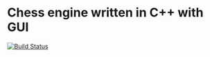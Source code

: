 # Chess engine written in C++ with GUI

[![Build Status](https://travis-ci.com/ajscimone/Cpp-Chess-Gui.svg?branch=master)](https://travis-ci.com/ajscimone/Cpp-Chess-Gui)
